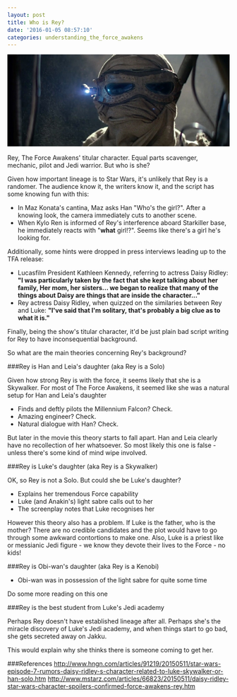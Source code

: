 ```yaml
---
layout: post
title: Who is Rey?
date: '2016-01-05 08:57:10'
categories: understanding_the_force_awakens
---
```


![](/img/posts/the_force_awakens_rey_goggles.jpg)

Rey, The Force Awakens' titular character. Equal parts scavenger, mechanic, pilot and Jedi warrior. But who is she?

Given how important lineage is to Star Wars, it's unlikely that Rey is a randomer. The audience know it, the writers know it, and the script has some knowing fun with this:

* In Maz Konata's cantina, Maz asks Han "Who's the girl?". After a knowing look, the camera immediately cuts to another scene.
* When Kylo Ren is informed of Rey's interference aboard Starkiller base, he immediately reacts with "**what** girl!?". Seems like there's a girl he's looking for.

Additionally, some hints were dropped in press interviews leading up to the TFA release:

* Lucasfilm President Kathleen Kennedy, referring to actress Daisy Ridley: **"I was particularly taken by the fact that she kept talking about her family, Her mom, her sisters... we began to realize that many of the things about Daisy are things that are inside the character..."**
* Rey actress Daisy Ridley, when quizzed on the similaries between Rey and Luke: **"I've said that I'm solitary, that's probably a big clue as to what it is."**

Finally, being the show's titular character, it'd be just plain bad script writing for Rey to have inconsequential background.

So what are the main theories concerning Rey's background?

###Rey is Han and Leia's daughter (aka Rey is a Solo)

Given how strong Rey is with the force, it seems likely that she is a Skywalker. For most of The Force Awakens, it seemed like she was a natural setup for Han and Leia's daughter

* Finds and deftly pilots the Millennium Falcon? Check. 
* Amazing engineer? Check.
* Natural dialogue with Han? Check.

But later in the movie this theory starts to fall apart. Han and Leia clearly have no recollection of her whatsoever. So most likely this one is false - unless there's some kind of mind wipe involved.

###Rey is Luke's daughter (aka Rey is a Skywalker)

OK, so Rey is not a Solo. But could she be Luke's daughter?

* Explains her tremendous Force capability 
* Luke (and Anakin's) light sabre calls out to her
* The screenplay notes that Luke recognises her

However this theory also has a problem. If Luke is the father, who is the mother? There are no credible candidates and the plot would have to go through some awkward contortions to make one. Also, Luke is a priest like or messianic Jedi figure - we know they devote their lives to the Force - no kids!

###Rey is Obi-wan's daughter (aka Rey is a Kenobi)

* Obi-wan was in possession of the light sabre for quite some time 

Do some more reading on this one

###Rey is the best student from Luke's Jedi academy

Perhaps Rey doesn't have established lineage after all. Perhaps she's the miracle discovery of Luke's Jedi academy, and when things start to go bad, she gets secreted away on Jakku.

This would explain why she thinks there is someone coming to get her.

###References
http://www.hngn.com/articles/91219/20150511/star-wars-episode-7-rumors-daisy-ridley-s-character-related-to-luke-skywalker-or-han-solo.htm
http://www.mstarz.com/articles/66823/20150511/daisy-ridley-star-wars-character-spoilers-confirmed-force-awakens-rey.htm
